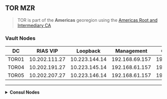 ## TOR MZR
> TOR is part of the **Americas** georegion using the [Americas Root and Intermediary CA](https://github.ibm.com/gensec/OperatorVault-Wiki/wiki/DAL-Operator-Vault-Endpoints#americas-root-and-intermediary-ca-certificates)

### Vault Nodes
DC | RIAS VIP | Loopback | Management | GenCTL VIP
--- | --- | --- | --- | ---
TOR01 | 10.202.111.27 | 10.223.144.14 | 192.168.69.157 | 192.168.70.219
TOR04 | 10.202.191.27 | 10.223.145.14 | 192.168.61.157 | 192.168.60.219
TOR05 | 10.202.207.27 | 10.223.146.14 | 192.168.61.157 | 192.168.60.219

---

<details>
<summary><b>Consul Nodes</b></summary>

DC | Hostname | Node # | RIAS/MSS | Loopback | GenCTL/Mgt
--- |  --- | :---: | --- | --- | ---
TOR01 | tor1-qz1-sr3-rk325-s16 | 1 | 10.202.111.16 | 10.223.144.16 | 192.168.69.161  
TOR01 | tor1-qz1-sr3-rk325-s17 | 2 | 10.202.111.17 | 10.223.144.17 | 192.168.69.163  
TOR04 | tor2-qz1-sr1-rk061-s16 | 1 | 10.202.191.16 | 10.223.145.16 | 192.168.61.161  
TOR04 | tor2-qz1-sr1-rk061-s17 | 2 | 10.202.191.17 | 10.223.145.17 | 192.168.61.163  
TOR05 | tor3-qz1-sr1-rk061-s16 | 1 | 10.202.207.16 | 10.223.146.16 | 192.168.61.161  
TOR05 | tor3-qz1-sr1-rk061-s17 | 2 | 10.202.207.17 | 10.223.146.17 | 192.168.61.163  


</details>

